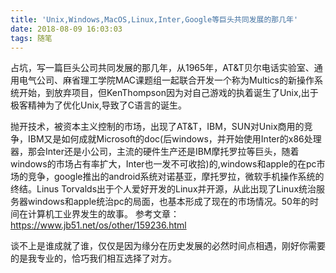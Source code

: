 ```yaml
---
title: 'Unix,Windows,MacOS,Linux,Inter,Google等巨头共同发展的那几年'
date: 2018-08-09 16:03:03
tags: 随笔
---
```


占坑，写一篇巨头公司共同发展的那几年，从1965年，AT&T贝尔电话实验室、通用电气公司、麻省理工学院MAC课题组一起联合开发一个称为Multics的新操作系统开始，到放弃项目，但KenThompson因为对自己游戏的执着诞生了Unix,出于极客精神为了优化Unix,导致了C语言的诞生。
 
抛开技术，被资本主义控制的市场，出现了AT&T，IBM，SUN对Unix商用的竞争，IBM又是如何成就Microsoft的doc(后windows，并开始使用Inter的x86处理器，那会Inter还是小公司，主流的硬件生产还是IBM摩托罗拉等巨头，随着windows的市场占有率扩大，Inter也一发不可收拾)的,windows和apple的在pc市场的竞争，google推出的android系统对诺基亚，摩托罗拉，微软手机操作系统的终结。Linus Torvalds出于个人爱好开发的Linux并开源，从此出现了Linux统治服务器windows和apple统治pc的局面，也基本形成了现在的市场情况。50年的时间在计算机工业界发生的故事。
参考文章：https://www.jb51.net/os/other/159236.html

谈不上是谁成就了谁，仅仅是因为缘分在历史发展的必然时间点相遇，刚好你需要的是我专业的，恰巧我们相互选择了对方。

